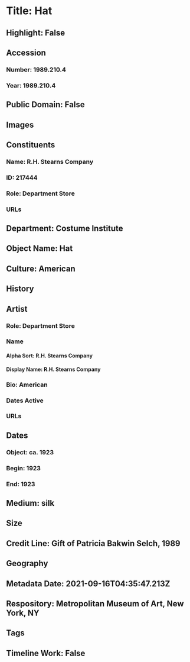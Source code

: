 # Title: Hat
## Highlight: False
## Accession
### Number: 1989.210.4
### Year: 1989.210.4
## Public Domain: False
## Images
## Constituents
### Name: R.H. Stearns Company
### ID: 217444
### Role: Department Store
### URLs
## Department: Costume Institute
## Object Name: Hat
## Culture: American
## History
## Artist
### Role: Department Store
### Name
#### Alpha Sort: R.H. Stearns Company
#### Display Name: R.H. Stearns Company
### Bio: American
### Dates Active
### URLs
## Dates
### Object: ca. 1923
### Begin: 1923
### End: 1923
## Medium: silk
## Size
## Credit Line: Gift of Patricia Bakwin Selch, 1989
## Geography
## Metadata Date: 2021-09-16T04:35:47.213Z
## Respository: Metropolitan Museum of Art, New York, NY
## Tags
## Timeline Work: False